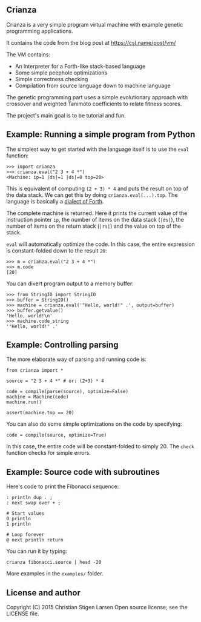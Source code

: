 Crianza
-------

Crianza is a very simple program virtual machine with example genetic
programming applications.

It contains the code from the blog post at https://csl.name/post/vm/

The VM contains:

  * An interpreter for a Forth-like stack-based language
  * Some simple peephole optimizations
  * Simple correctness checking
  * Compilation from source language down to machine language

The genetic programming part uses a simple evolutionary approach with crossover
and weighted Tanimoto coefficients to relate fitness scores.

The project's main goal is to be tutorial and fun.


Example: Running a simple program from Python
---------------------------------------------

The simplest way to get started with the language itself is to use the `eval`
function:

    >>> import crianza
    >>> crianza.eval("2 3 + 4 *")
    <Machine: ip=1 |ds|=1 |ds|=0 top=20>

This is equivalent of computing `(2 + 3) * 4` and puts the result on top of the
data stack.  We can get this by doing `crianza.eval(...).top`.  The language is
basically a [dialect of
Forth](https://en.wikipedia.org/wiki/Forth_(programming_language)).

The complete machine is returned.  Here it prints the current value of the
instruction pointer `ip`, the number of items on the data stack (`|ds|`), the
number of items on the return stack (`|rs|`) and the value on top of the stack.

`eval` will automatically optimize the code.  In this case, the entire
expression is constant-folded down to the result `20`:

    >>> m = crianza.eval("2 3 + 4 *")
    >>> m.code
    [20]

You can divert program output to a memory buffer:

    >>> from StringIO import StringIO
    >>> buffer = StringIO()
    >>> machine = crianza.eval('"Hello, world!" .', output=buffer)
    >>> buffer.getvalue()
    'Hello, world!\n'
    >>> machine.code_string
    '"Hello, world!" .'

Example: Controlling parsing
----------------------------

The more elaborate way of parsing and running code is:

    from crianza import *

    source = "2 3 + 4 *" # or: (2+3) * 4

    code = compile(parse(source), optimize=False)
    machine = Machine(code)
    machine.run()

    assert(machine.top == 20)

You can also do some simple optimizations on the code by specifying:

    code = compile(source, optimize=True)

In this case, the entire code will be constant-folded to simply 20. The `check`
function checks for simple errors.


Example: Source code with subroutines
-------------------------------------

Here's code to print the Fibonacci sequence:

    : println dup . ;
    : next swap over + ;

    # Start values
    0 println
    1 println

    # Loop forever
    @ next println return

You can run it by typing:

    crianza fibonacci.source | head -20

More examples in the `examples/` folder.


License and author
------------------

Copyright (C) 2015 Christian Stigen Larsen
Open source license; see the LICENSE file.

